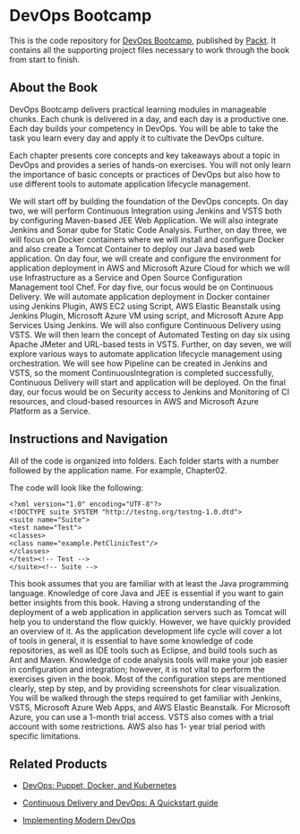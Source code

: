 # DevOps Bootcamp
This is the code repository for [DevOps Bootcamp](https://www.packtpub.com/networking-and-servers/devops-bootcamp?utm_source=github&utm_medium=repository&utm_campaign=9781787285965), published by [Packt](https://www.packtpub.com/?utm_source=github). It contains all the supporting project files necessary to work through the book from start to finish.
## About the Book
DevOps Bootcamp delivers practical learning modules in manageable chunks. Each chunk is delivered in a day, and each day is a productive one. Each day builds your competency in DevOps. You will be able to take the task you learn every day and apply it to cultivate the DevOps culture.

Each chapter presents core concepts and key takeaways about a topic in DevOps and provides a series of hands-on exercises. You will not only learn the importance of basic concepts or practices of DevOps but also how to use different tools to automate application lifecycle management.

We will start off by building the foundation of the DevOps concepts. On day two, we will perform Continuous Integration using Jenkins and VSTS both by configuring Maven-based JEE Web Application​. We will also integrate Jenkins and Sonar qube for Static Code Analysis. Further, on day three, we will focus on Docker containers where we will install and configure Docker and also create a Tomcat Container to deploy our Java based web application. On day four, we will create and configure the environment for application deployment in AWS and Microsoft Azure Cloud for which we will use Infrastructure as a Service and Open Source Configuration Management tool Chef. For day five, our focus would be on Continuous Delivery. We will automate application deployment in Docker container using Jenkins Plugin, AWS EC2 using Script, AWS Elastic Beanstalk using Jenkins Plugin, Microsoft Azure VM using script, and Microsoft Azure App Services Using Jenkins. We will also configure Continuous Delivery using VSTS. We will then learn the concept of Automated Testing on day six using Apache JMeter and URL-based tests in VSTS. Further, on day seven, we will explore various ways to automate application lifecycle management using orchestration. We will see how Pipeline can be created in Jenkins and VSTS, so the moment Continuous​ Integration is completed successfully, Continuous Delivery will start and application will be deployed. On the final day, our focus would be on Security access to Jenkins and Monitoring of CI resources, and cloud-based resources in AWS and Microsoft Azure Platform as a Service.

## Instructions and Navigation
All of the code is organized into folders. Each folder starts with a number followed by the application name. For example, Chapter02.



The code will look like the following:
```
<?xml version="1.0" encoding="UTF-8"?>
<!DOCTYPE suite SYSTEM "http://testng.org/testng-1.0.dtd">
<suite name="Suite">
<test name="Test">
<classes>
<class name="example.PetClinicTest"/>
</classes>
</test><!-- Test -->
</suite><!-- Suite -->
```

This book assumes that you are familiar with at least the Java programming language.
Knowledge of core Java and JEE is essential if you want to gain better insights from this
book. Having a strong understanding of the deployment of a web application in application
servers such as Tomcat will help you to understand the flow quickly. However, we have
quickly provided an overview of it. As the application development life cycle will cover a
lot of tools in general, it is essential to have some knowledge of code repositories, as well as
IDE tools such as Eclipse, and build tools such as Ant and Maven.
Knowledge of code analysis tools will make your job easier in configuration and
integration; however, it is not vital to perform the exercises given in the book. Most of the
configuration steps are mentioned clearly, step by step, and by providing screenshots
for clear visualization.
You will be walked through the steps required to get familiar with Jenkins, VSTS, Microsoft
Azure Web Apps, and AWS Elastic Beanstalk. For Microsoft Azure, you can use a 1-month
trial access. VSTS also comes with a trial account with some restrictions. AWS also has 1-
year trial period with specific limitations.


## Related Products
* [DevOps: Puppet, Docker, and Kubernetes](https://www.packtpub.com/networking-and-servers/devops-bootcamp?utm_source=github&utm_medium=repository&utm_campaign=9781787285965)

* [Continuous Delivery and DevOps: A Quickstart guide](https://www.packtpub.com/networking-and-servers/devops-bootcamp?utm_source=github&utm_medium=repository&utm_campaign=9781787285965)

* [Implementing Modern DevOps](https://www.packtpub.com/networking-and-servers/devops-bootcamp?utm_source=github&utm_medium=repository&utm_campaign=9781787285965)
